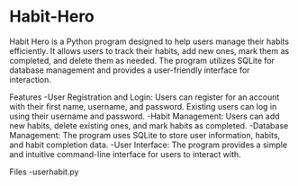 # Habit-Hero
Habit Hero is a Python program designed to help users manage their habits efficiently. It allows users to track their habits, add new ones, mark them as completed, and delete them as needed. The program utilizes SQLite for database management and provides a user-friendly interface for interaction.

Features
-User Registration and Login: Users can register for an account with their first name, username, and password. Existing users can log in using their username and password.
-Habit Management: Users can add new habits, delete existing ones, and mark habits as completed.
-Database Management: The program uses SQLite to store user information, habits, and habit completion data.
-User Interface: The program provides a simple and intuitive command-line interface for users to interact with.

Files
-userhabit.py
